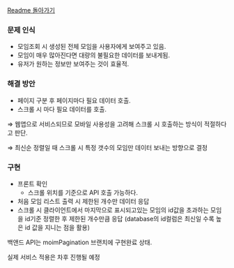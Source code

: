 [Readme 돌아가기](https://github.com/hanghae99-team6-actualProject/backend)  

### 문제 인식

- 모임조회 시 생성된 전체 모임을 사용자에게 보여주고 있음.
- 모임이 매우 많아진다면 대량의 불필요한 데이터를 보내게됨.
- 유저가 원하는 정보만 보여주는 것이 효율적.

### 해결 방안

- 페이지 구분 후 페이지마다 필요 데이터 호출.
- 스크롤 시 마다 필요 데이터를 호출.

⇒ 웹앱으로 서비스되므로 모바일 사용성을 고려해 스크롤 시 호출하는 방식이 적절하다고 판단.

⇒ 최신순 정렬일 때 스크롤 시 특정 갯수의 모임만 데이터 보내는 방향으로 결정

### 구현

- 프론트 확인
    - 스크롤 위치를 기준으로 API 호출 가능하다.
- 처음 모임 리스트 출력 시 제한된 개수만 데이터 응답
- 스크롤 시 클라이언트에서 마지막으로 표시되고있는 모임의 id값을 초과하는 모임을 id기준 정렬한 후 제한된 개수만큼 응답 (database의 id컬럼은 최신일 수록 높은 id 값을 지니는 점을 활용)

백앤드 API는 moimPagination 브랜치에 구현완료 상태.

실제 서비스 적용은 차후 진행될 예정
